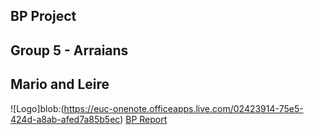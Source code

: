## BP Project
## Group 5 - Arraians
## Mario and Leire
![Logo]blob:(https://euc-onenote.officeapps.live.com/02423914-75e5-424d-a8ab-afed7a85b5ec)
[BP Report](https://yourusername.github.io/yourBPReport.pdf) 
